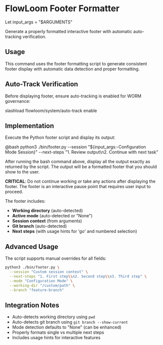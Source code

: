 # FlowLoom Footer Formatter

Let input_args = "$ARGUMENTS"

Generate a properly formatted interactive footer with automatic auto-tracking verification.

## Usage

This command uses the footer formatting script to generate consistent footer display with automatic data detection and proper formatting.

## Auto-Track Verification

Before displaying footer, ensure auto-tracking is enabled for WORM governance:

slashload flowloom/system/auto-track enable

## Implementation

Execute the Python footer script and display its output:

@bash python3 ./bin/footer.py --session "${input_args:-Configuration Mode Session}" --next-steps "1. Review output\\n2. Continue with next task"

After running the bash command above, display all the output exactly as returned by the script. The output will be a formatted footer that you should show to the user.

**CRITICAL**: Do not continue working or take any actions after displaying the footer. The footer is an interactive pause point that requires user input to proceed.

The footer includes:
- **Working directory** (auto-detected)
- **Active mode** (auto-detected or "None")  
- **Session context** (from arguments)
- **Git branch** (auto-detected)
- **Next steps** (with usage hints for 'go' and numbered selection)

## Advanced Usage

The script supports manual overrides for all fields:

```bash
python3 ./bin/footer.py \
  --session "Custom session context" \
  --next-steps "1. First step\\n2. Second step\\n3. Third step" \
  --mode "Configuration Mode" \
  --working-dir "/custom/path" \
  --branch "feature-branch"
```

## Integration Notes

- Auto-detects working directory using `pwd`
- Auto-detects git branch using `git branch --show-current`
- Mode detection defaults to "None" (can be enhanced)
- Properly formats single vs multiple next steps
- Includes usage hints for interactive features